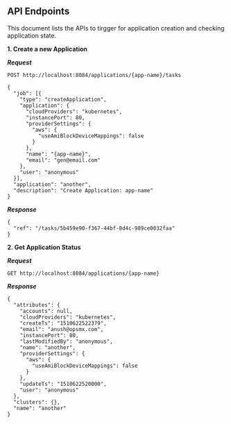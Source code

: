 ## API Endpoints

This document lists the APIs to tirgger for application creation and checking application state.

**1. Create a new Application**

***Request***

`POST http://localhost:8084/applications/{app-name}/tasks`

```
{
  "job": [{
    "type": "createApplication",
    "application": {
      "cloudProviders": "kubernetes",
      "instancePort": 80,
      "providerSettings": {
        "aws": {
          "useAmiBlockDeviceMappings": false
        }
      },
      "name": "{app-name}",
      "email": "gen@email.com"
    },
    "user": "anonymous"
  }],
  "application": "another",
  "description": "Create Application: app-name"
}
```

***Response***

```
{
  "ref": "/tasks/5b459e90-f367-44bf-8d4c-989ce0032faa"
}
```

**2. Get Application Status**

***Request***

`GET http://localhost:8084/applications/{app-name}`

***Response***

```
{
  "attributes": {
    "accounts": null,
    "cloudProviders": "kubernetes",
    "createTs": "1510622522379",
    "email": "anush@opsmx.com",
    "instancePort": 80,
    "lastModifiedBy": "anonymous",
    "name": "another",
    "providerSettings": {
      "aws": {
        "useAmiBlockDeviceMappings": false
      }
    },
    "updateTs": "1510622520000",
    "user": "anonymous"
  },
  "clusters": {},
  "name": "another"
}
```
